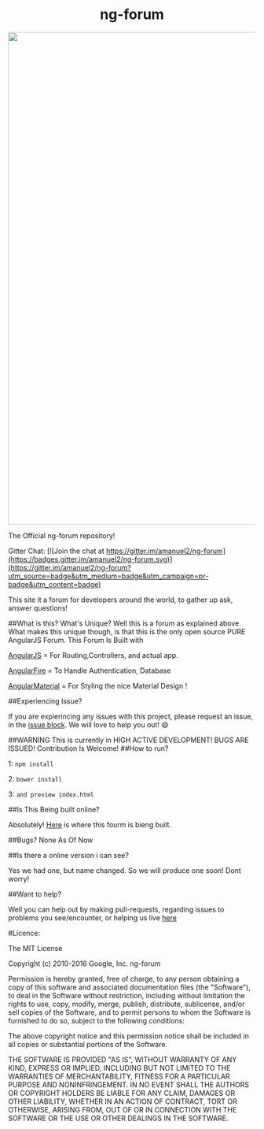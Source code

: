 
<h1 align="center"> ng-forum</h1>

<p align="center">
  <img src="http://i.imgur.com/JhUAZVh.jpg" width="1000"/>
</p>
The Official ng-forum repository!

Gitter Chat: [![Join the chat at https://gitter.im/amanuel2/ng-forum](https://badges.gitter.im/amanuel2/ng-forum.svg)](https://gitter.im/amanuel2/ng-forum?utm_source=badge&utm_medium=badge&utm_campaign=pr-badge&utm_content=badge)


This site it a forum for developers around the world, to gather up ask, answer questions!

##What is this? What's Unique?
Well this is a forum as explained above. What makes this unique though, is that this is the only open source PURE AngularJS Forum. This Forum Is Built with 

[AngularJS](http://angularjs.org/) = For Routing,Controllers, and actual app. 

[AngularFire](https://www.firebase.com/docs/web/libraries/angular/) = To Handle Authentication, Database

[AngularMaterial](https://material.angularjs.org/latest/) = For Styling the nice Material Design ! 

##Experiencing Issue?

If you are expierincing any issues with this project, please request an issue, in the [issue block](https://github.com/amanuel2/ng-forum/issues). We will love to help you out! :smile:

##WARNING
This is currently in HIGH ACTIVE DEVELOPMENT! BUGS ARE ISSUED! Contribution Is Welcome!
##How to run?

1: `npm install`

2: `bower install`

3: `and preview index.html`

##Is This Being built online?

Absolutely! [Here](https://ide.c9.io/amanuel2/fourm2) is where this fourm is bieng built.

##Bugs?
None As Of Now

##Is there a online version i can see?

Yes we had one, but name changed. So we will produce one soon! Dont worry!

##Want to help?

Well you can help out by making pull-requests, regarding issues to problems you see/encounter, or helping us live [here](https://ide.c9.io/amanuel2/fourm2)



#Licence:

The MIT License

Copyright (c) 2010-2016 Google, Inc. ng-forum

Permission is hereby granted, free of charge, to any person obtaining a copy
of this software and associated documentation files (the "Software"), to deal
in the Software without restriction, including without limitation the rights
to use, copy, modify, merge, publish, distribute, sublicense, and/or sell
copies of the Software, and to permit persons to whom the Software is
furnished to do so, subject to the following conditions:

The above copyright notice and this permission notice shall be included in
all copies or substantial portions of the Software.

THE SOFTWARE IS PROVIDED "AS IS", WITHOUT WARRANTY OF ANY KIND, EXPRESS OR
IMPLIED, INCLUDING BUT NOT LIMITED TO THE WARRANTIES OF MERCHANTABILITY,
FITNESS FOR A PARTICULAR PURPOSE AND NONINFRINGEMENT. IN NO EVENT SHALL THE
AUTHORS OR COPYRIGHT HOLDERS BE LIABLE FOR ANY CLAIM, DAMAGES OR OTHER
LIABILITY, WHETHER IN AN ACTION OF CONTRACT, TORT OR OTHERWISE, ARISING FROM,
OUT OF OR IN CONNECTION WITH THE SOFTWARE OR THE USE OR OTHER DEALINGS IN
THE SOFTWARE.

